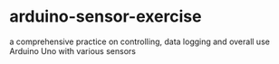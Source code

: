 # arduino-sensor-exercise
a comprehensive practice on controlling, data logging and overall use Arduino Uno with various sensors
